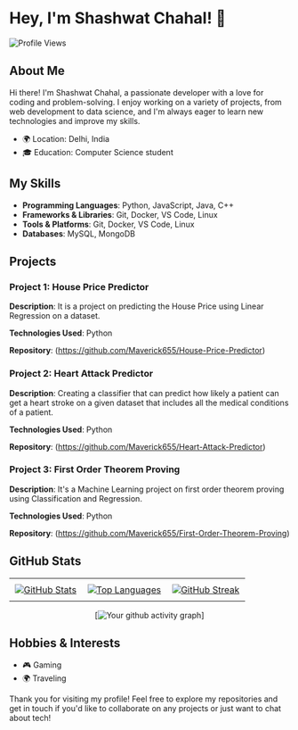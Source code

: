 # Hey, I'm Shashwat Chahal! 👋

![Profile Views](https://komarev.com/ghpvc/?username=maverick655&color=blue)

## About Me

Hi there! I'm Shashwat Chahal, a passionate developer with a love for coding and problem-solving. I enjoy working on a variety of projects, from web development to data science, and I'm always eager to learn new technologies and improve my skills.

- 🌍 Location: Delhi, India
- 🎓 Education: Computer Science student

## My Skills

- **Programming Languages**: Python, JavaScript, Java, C++
- **Frameworks & Libraries**: Git, Docker, VS Code, Linux
- **Tools & Platforms**: Git, Docker, VS Code, Linux
- **Databases**: MySQL, MongoDB

## Projects

### Project 1: House Price Predictor

**Description**: It is a project on predicting the House Price using Linear Regression on a dataset.

**Technologies Used**: Python

**Repository**: (https://github.com/Maverick655/House-Price-Predictor)

### Project 2: Heart Attack Predictor

**Description**: Creating a classifier that can predict how likely a patient can get a heart stroke on a given dataset that includes all the medical conditions of a patient.

**Technologies Used**: Python

**Repository**: (https://github.com/Maverick655/Heart-Attack-Predictor)

### Project 3: First Order Theorem Proving

**Description**: It's a Machine Learning project on first order theorem proving using Classification and Regression.

**Technologies Used**: Python

**Repository**: (https://github.com/Maverick655/First-Order-Theorem-Proving)


## GitHub Stats

<div align="center">
  <table style="width:100%">
    <tr>
      <td style="text-align:center; padding: 10px;">
        <a href="https://github.com/anuraghazra/github-readme-stats">
          <img src="https://github-readme-stats.vercel.app/api?username=maverick655&show_icons=true&theme=radical" alt="GitHub Stats" />
        </a>
      </td>
      <td style="text-align:center; padding: 10px;">
        <a href="https://github.com/anuraghazra/github-readme-stats">
          <img src="https://github-readme-stats.vercel.app/api/top-langs/?username=maverick655&layout=compact&theme=radical" alt="Top Languages" />
        </a>
      </td>
      <td style="text-align:center; padding: 10px;">
        <a href="https://git.io/streak-stats">
          <img src="https://streak-stats.demolab.com/?user=maverick655&layout=compact&theme=radical" alt="GitHub Streak" />
        </a>
      </td>
    </tr>
  </table>
</div>

<div align="center">
  
  [![Your github activity graph](https://github-readme-activity-graph.vercel.app/graph?username=maverick655&theme=dracula)]

</div>

## Hobbies & Interests

- 🎮 Gaming
- 🌍 Traveling

Thank you for visiting my profile! Feel free to explore my repositories and get in touch if you'd like to collaborate on any projects or just want to chat about tech!
